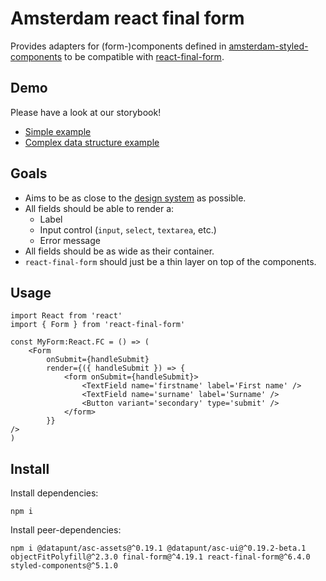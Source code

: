 # Amsterdam react final form

Provides adapters for (form-)components defined in [amsterdam-styled-components](https://github.com/Amsterdam/amsterdam-styled-components/pull/491) to be compatible with [react-final-form](https://github.com/final-form/react-final-form).

## Demo

Please have a look at our storybook! 
- [Simple example](https://jeffrey-zutt.github.io/amsterdam-react-final-form/?path=/story/complete-form--example)
- [Complex data structure example](https://jeffrey-zutt.github.io/amsterdam-react-final-form/?path=/story/complete-form--example-using-complex-fields)

## Goals

- Aims to be as close to the [design system](https://designsystem.amsterdam.nl/) as possible.
- All fields should be able to render a: 
    * Label
    * Input control (`input`, `select`, `textarea`, etc.)
    * Error message 
- All fields should be as wide as their container.
- `react-final-form` should just be a thin layer on top of the components. 

## Usage

```tsx
import React from 'react'
import { Form } from 'react-final-form'

const MyForm:React.FC = () => (
    <Form 
        onSubmit={handleSubmit}
        render={({ handleSubmit }) => {
            <form onSubmit={handleSubmit}>                
                <TextField name='firstname' label='First name' />
                <TextField name='surname' label='Surname' />
                <Button variant='secondary' type='submit' />
            </form>
        }} 
/>
)

```

## Install

Install dependencies:
```
npm i
```

Install peer-dependencies:
```
npm i @datapunt/asc-assets@^0.19.1 @datapunt/asc-ui@^0.19.2-beta.1  objectFitPolyfill@^2.3.0 final-form@^4.19.1 react-final-form@^6.4.0 styled-components@^5.1.0
```


